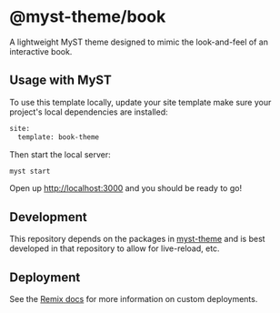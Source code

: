 # @myst-theme/book

A lightweight MyST theme designed to mimic the look-and-feel of an interactive book.

## Usage with MyST

To use this template locally, update your site template make sure your project's local dependencies are installed:

```sh
site:
  template: book-theme
```

Then start the local server:

```sh
myst start
```

Open up [http://localhost:3000](http://localhost:3000) and you should be ready to go!

## Development

This repository depends on the packages in [myst-theme](https://github.com/executablebooks/myst-theme) and is best developed in that repository to allow for live-reload, etc.

## Deployment

See the [Remix docs](https://remix.run/docs) for more information on custom deployments.
